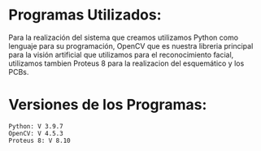 # Programas Utilizados:

Para la realización del sistema que creamos utilizamos Python como lenguaje para su programación, OpenCV que es nuestra libreria principal para la visión artificial
que utilizamos para el reconocimiento facial, utilizamos tambien Proteus 8 para la realizacion del esquemático y los PCBs. 
    
# Versiones de los Programas:

    Python: V 3.9.7
    OpenCV: V 4.5.3
    Proteus 8: V 8.10
    
